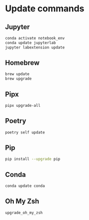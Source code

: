 # Update commands

## Jupyter

```zsh
conda activate notebook_env
conda update jupyterlab
jupyter labextension update
```

## Homebrew

```zsh
brew update
brew upgrade
```

## Pipx

```zsh
pipx upgrade-all
```

## Poetry

```zsh
poetry self update
```

## Pip

```zsh
pip install --upgrade pip
```

## Conda

```zsh
conda update conda
```

## Oh My Zsh

```zsh
upgrade_oh_my_zsh
```
